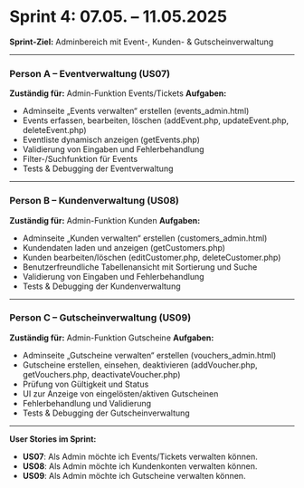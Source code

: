# **Sprint 4: 07.05. – 11.05.2025**

**Sprint-Ziel:**
Adminbereich mit Event-, Kunden- & Gutscheinverwaltung

---

### **Person A – Eventverwaltung (US07)**

**Zuständig für:** Admin-Funktion Events/Tickets
**Aufgaben:**

* Adminseite „Events verwalten“ erstellen (events\_admin.html)
* Events erfassen, bearbeiten, löschen (addEvent.php, updateEvent.php, deleteEvent.php)
* Eventliste dynamisch anzeigen (getEvents.php)
* Validierung von Eingaben und Fehlerbehandlung
* Filter-/Suchfunktion für Events
* Tests & Debugging der Eventverwaltung

---

### **Person B – Kundenverwaltung (US08)**

**Zuständig für:** Admin-Funktion Kunden
**Aufgaben:**

* Adminseite „Kunden verwalten“ erstellen (customers\_admin.html)
* Kundendaten laden und anzeigen (getCustomers.php)
* Kunden bearbeiten/löschen (editCustomer.php, deleteCustomer.php)
* Benutzerfreundliche Tabellenansicht mit Sortierung und Suche
* Validierung von Eingaben und Fehlerbehandlung
* Tests & Debugging der Kundenverwaltung

---

### **Person C – Gutscheinverwaltung (US09)**

**Zuständig für:** Admin-Funktion Gutscheine
**Aufgaben:**

* Adminseite „Gutscheine verwalten“ erstellen (vouchers\_admin.html)
* Gutscheine erstellen, einsehen, deaktivieren (addVoucher.php, getVouchers.php, deactivateVoucher.php)
* Prüfung von Gültigkeit und Status
* UI zur Anzeige von eingelösten/aktiven Gutscheinen
* Fehlerbehandlung und Validierung
* Tests & Debugging der Gutscheinverwaltung

---

**User Stories im Sprint:**

* **US07**: Als Admin möchte ich Events/Tickets verwalten können.
* **US08**: Als Admin möchte ich Kundenkonten verwalten können.
* **US09**: Als Admin möchte ich Gutscheine verwalten können.


